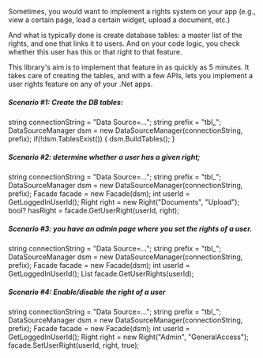 Sometimes, you would want to implement a rights system on your app (e.g., view a certain page, load a certain widget, upload a document, etc.)

And what is typically done is create database tables: a master list of the rights, and one that links it to users.  And on your code logic, you check whether this user has this or that right to that feature.

This library's aim is to implement that feature in as quickly as 5 minutes.  It takes care of creating the tables, and with a few APIs, lets you implement a user rights feature on any of your .Net apps.

##### Scenario #1: Create the DB tables:
string connectionString = "Data Source=...";
string prefix = "tbl_";
DataSourceManager dsm = new DataSourceManager(connectionString, prefix);
if(!dsm.TablesExist()) {
	dsm.BuildTables();
}


##### Scenario #2: determine whether a user has a given right;
string connectionString = "Data Source=...";
string prefix = "tbl_";
DataSourceManager dsm = new DataSourceManager(connectionString, prefix);
Facade facade = new Facade(dsm);
int userId = GetLoggedInUserId();
Right right = new Right("Documents", "Upload");
bool? hasRight = facade.GetUserRight(userId, right);


##### Scenario #3: you have an admin page where you set the rights of a user.
string connectionString = "Data Source=...";
string prefix = "tbl_";
DataSourceManager dsm = new DataSourceManager(connectionString, prefix);
Facade facade = new Facade(dsm);
int userId = GetLoggedInUserId();
List<UserRight> facade.GetUserRights(userId);


##### Scenario #4: Enable/disable the right of a user 
string connectionString = "Data Source=...";
string prefix = "tbl_";
DataSourceManager dsm = new DataSourceManager(connectionString, prefix);
Facade facade = new Facade(dsm);
int userId = GetLoggedInUserId();
Right right = new Right("Admin", "GeneralAccess");
facade.SetUserRight(userId, right, true);


